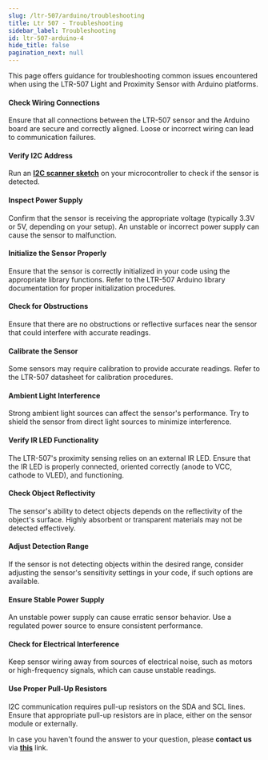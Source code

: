 ```yaml
---
slug: /ltr-507/arduino/troubleshooting
title: Ltr 507 - Troubleshooting
sidebar_label: Troubleshooting
id: ltr-507-arduino-4
hide_title: false
pagination_next: null
---
```


This page offers guidance for troubleshooting common issues encountered when using the LTR-507 Light and Proximity Sensor with Arduino platforms.

<ExpandableSection title="Sensor Not Responding or Providing Readings">

#### Check Wiring Connections
Ensure that all connections between the LTR-507 sensor and the Arduino board are secure and correctly aligned. Loose or incorrect wiring can lead to communication failures.

#### Verify I2C Address
Run an [**I2C scanner sketch**](https://github.com/SolderedElectronics/Soldered-Hacky-Codes/tree/main/I2C_Scanner) on your microcontroller to check if the sensor is detected.

#### Inspect Power Supply
Confirm that the sensor is receiving the appropriate voltage (typically 3.3V or 5V, depending on your setup). An unstable or incorrect power supply can cause the sensor to malfunction.

#### Initialize the Sensor Properly
Ensure that the sensor is correctly initialized in your code using the appropriate library functions. Refer to the LTR-507 Arduino library documentation for proper initialization procedures.

</ExpandableSection> 

<ExpandableSection title="Inaccurate Light or Proximity Readings">

#### Check for Obstructions
Ensure that there are no obstructions or reflective surfaces near the sensor that could interfere with accurate readings.

#### Calibrate the Sensor
Some sensors may require calibration to provide accurate readings. Refer to the LTR-507 datasheet for calibration procedures.

#### Ambient Light Interference
Strong ambient light sources can affect the sensor's performance. Try to shield the sensor from direct light sources to minimize interference.

</ExpandableSection>

<ExpandableSection title="Proximity Sensor Not Detecting Objects">

#### Verify IR LED Functionality
The LTR-507's proximity sensing relies on an external IR LED. Ensure that the IR LED is properly connected, oriented correctly (anode to VCC, cathode to VLED), and functioning.

#### Check Object Reflectivity
The sensor's ability to detect objects depends on the reflectivity of the object's surface. Highly absorbent or transparent materials may not be detected effectively.

#### Adjust Detection Range
If the sensor is not detecting objects within the desired range, consider adjusting the sensor's sensitivity settings in your code, if such options are available.

</ExpandableSection>

<ExpandableSection title="Intermittent or Unstable Readings">

#### Ensure Stable Power Supply
An unstable power supply can cause erratic sensor behavior. Use a regulated power source to ensure consistent performance.

#### Check for Electrical Interference
Keep sensor wiring away from sources of electrical noise, such as motors or high-frequency signals, which can cause unstable readings.

#### Use Proper Pull-Up Resistors
I2C communication requires pull-up resistors on the SDA and SCL lines. Ensure that appropriate pull-up resistors are in place, either on the sensor module or externally.

</ExpandableSection>

<InfoBox>In case you haven't found the answer to your question, please **contact us** via [**this**](https://soldered.com/contact/) link.</InfoBox>